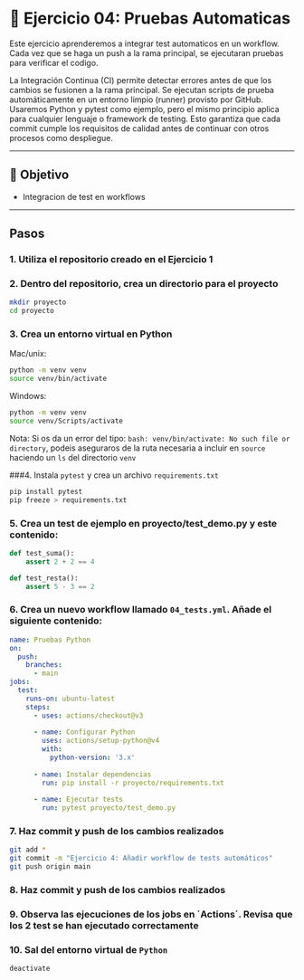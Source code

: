 # 🧪 Ejercicio 04: Pruebas Automaticas

Este ejercicio aprenderemos a integrar test automaticos en un workflow.
Cada vez que se haga un push a la rama principal, se ejecutaran pruebas para verificar el codigo.

La Integración Continua (CI) permite detectar errores antes de que los cambios se fusionen a la rama principal.
Se ejecutan scripts de prueba automáticamente en un entorno limpio (runner) provisto por GitHub.
Usaremos Python y pytest como ejemplo, pero el mismo principio aplica para cualquier lenguaje o framework de testing.
Esto garantiza que cada commit cumple los requisitos de calidad antes de continuar con otros procesos como despliegue.

---

## 🎯 Objetivo

- Integracion de test en workflows

---

## Pasos
### 1.  Utiliza el repositorio creado en el Ejercicio 1

### 2.  Dentro del repositorio, crea un directorio para el proyecto
```bash copy
mkdir proyecto
cd proyecto
```
### 3. Crea un entorno virtual en Python

Mac/unix:
```bash copy
python -m venv venv
source venv/bin/activate
```

Windows:
```bash copy
python -m venv venv
source venv/Scripts/activate
```
Nota:  Si os da un error del tipo: `bash: venv/bin/activate: No such file or directory`, podeis aseguraros de la ruta necesaria a incluir en `source` haciendo un `ls` del directorio `venv`

###4. Instala `pytest` y crea un archivo `requirements.txt`
```bash copy
pip install pytest
pip freeze > requirements.txt
```

### 5. Crea un test de ejemplo en proyecto/test_demo.py y este contenido:
```python copy
def test_suma():
    assert 2 + 2 == 4

def test_resta():
    assert 5 - 3 == 2
```

### 6. Crea un nuevo workflow llamado `04_tests.yml`. Añade el siguiente contenido:
```yaml copy
name: Pruebas Python
on:
  push:
    branches:
      - main
jobs:
  test:
    runs-on: ubuntu-latest
    steps:
      - uses: actions/checkout@v3
      
      - name: Configurar Python
        uses: actions/setup-python@v4
        with:
          python-version: '3.x'
      
      - name: Instalar dependencias
        run: pip install -r proyecto/requirements.txt
      
      - name: Ejecutar tests
        run: pytest proyecto/test_demo.py
```

### 7. Haz commit y push de los cambios realizados
```bash copy
git add *
git commit -m "Ejercicio 4: Añadir workflow de tests automáticos"
git push origin main
```

### 8. Haz commit y push de los cambios realizados

### 9. Observa las ejecuciones de los jobs en ´Actions´. Revisa que los 2 test se han ejecutado correctamente

### 10. Sal del entorno virtual de `Python`
```bash copy
deactivate
```

